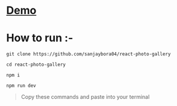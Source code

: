 # [Demo](https://silver-dragon-b427c8.netlify.app/)
# How to run :-
```
git clone https://github.com/sanjaybora04/react-photo-gallery

cd react-photo-gallery

npm i

npm run dev
```
> Copy these commands and paste into your terminal
